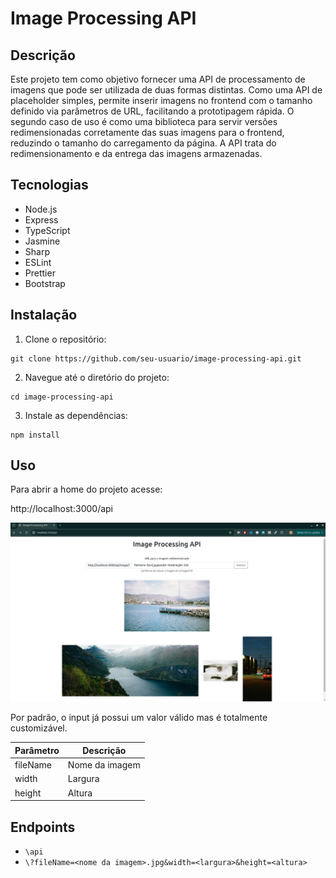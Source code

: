 # Image Processing API

## Descrição

Este projeto tem como objetivo fornecer uma API de processamento de imagens que pode ser utilizada de duas formas distintas. Como uma API de placeholder simples, permite inserir imagens no frontend com o tamanho definido via parâmetros de URL, facilitando a prototipagem rápida. O segundo caso de uso é como uma biblioteca para servir versões redimensionadas corretamente das suas imagens para o frontend, reduzindo o tamanho do carregamento da página. A API trata do redimensionamento e da entrega das imagens armazenadas.

## Tecnologias

- Node.js
- Express
- TypeScript
- Jasmine
- Sharp
- ESLint
- Prettier
- Bootstrap

## Instalação

1. Clone o repositório:

```
git clone https://github.com/seu-usuario/image-processing-api.git
```

2. Navegue até o diretório do projeto:

```
cd image-processing-api
```

3. Instale as dependências:

```
npm install
```

## Uso

Para abrir a home do projeto acesse:

http://localhost:3000/api

![home screen](./public/home.png)

Por padrão, o input já possui um valor válido mas é totalmente customizável.

| Parâmetro | Descrição      |
| --------- | -------------- |
| fileName  | Nome da imagem |
| width     | Largura        |
| height    | Altura         |

## Endpoints

- `\api`
- `\?fileName=<nome da imagem>.jpg&width=<largura>&height=<altura>`
